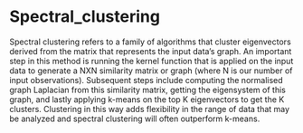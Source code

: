 # Spectral_clustering
Spectral clustering refers to a family of algorithms that cluster eigenvectors derived from the matrix that represents the input data’s graph. An important step in this method is running the kernel function that is applied on the input data to generate a NXN similarity matrix or graph (where N is our number of input observations). Subsequent steps include computing the normalised graph Laplacian from this similarity matrix, getting the eigensystem of this graph, and lastly applying k-means on the top K eigenvectors to get the K clusters. Clustering in this way adds flexibility in the range of data that may be analyzed and spectral clustering will often outperform k-means.
